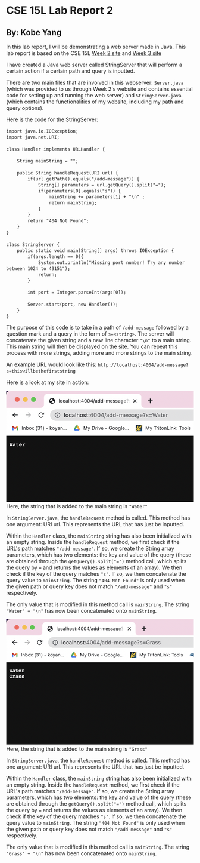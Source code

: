 # CSE 15L Lab Report 2
## By: Kobe Yang

In this lab report, I will be demonstrating a web server made in Java. 
This lab report is based on the CSE 15L [Week 2 site](https://ucsd-cse15l-s23.github.io/week/week2/) and [Week 3 site](https://ucsd-cse15l-s23.github.io/week/week3/)

I have created a Java web server called StringServer that will perform a certain action if a certain path and query is inputted. 

There are two main files that are involved in this webserver: `Server.java` (which was provided to us through Week 2's website and contains essential code for setting up and running the web server) and `StringServer.java` (which contains the functionalities of my website, including my path and query options). 

Here is the code for the StringServer: 
```
import java.io.IOException;
import java.net.URI;

class Handler implements URLHandler {
    
    String mainString = ""; 

    public String handleRequest(URI url) {
        if(url.getPath().equals("/add-message")) {
            String[] parameters = url.getQuery().split("=");
            if(parameters[0].equals("s")) {
                mainString += parameters[1] + "\n" ; 
                return mainString; 
            }
        }
        return "404 Not Found"; 
    }
}

class StringServer {
    public static void main(String[] args) throws IOException {
        if(args.length == 0){
            System.out.println("Missing port number! Try any number between 1024 to 49151");
            return;
        }

        int port = Integer.parseInt(args[0]);

        Server.start(port, new Handler());
    }
}
```

The purpose of this code is to take in a path of `/add-message` followed by a question mark and a query in the form of `s=<string>`. 
The server will concatenate the given string and a new line character `"\n"` to a main string. This main string will then be displayed on the site. 
You can repeat this process with more strings, adding more and more strings to the main string. 

An example URL would look like this: `http://localhost:4004/add-message?s=thiswillbethefirststring`

Here is a look at my site in action: 

![Image](LabReport2Screenshot1.png)
Here, the string that is added to the main string is `"Water"`

In `StringServer.java`, the `handleRequest` method is called. This method has one argument: URI url. This represents the URL that has just be inputted. 

Within the `Handler` class, the `mainString` string has also been initialized with an empty string. Inside the `handleRequest` method, we first check if the URL's path matches `"/add-message"`. If so, we create the String array parameters, which has two elements: the key and value of the query (these are obtained through the `getQuery().split("=")` method call, which splits the query by `=` and returns the values as elements of an array). We then check if the key of the query matches `"s"`. If so, we then concatenate the query value to `mainString`. The string `"404 Not Found"` is only used when the given path or query key does not match `"/add-message"` and `"s"` respectively. 

The only value that is modified in this method call is `mainString`. The string `"Water" + "\n"` has now been concatenated onto `mainString`.



![Image](LabReport2Screenshot2.png)
Here, the string that is added to the main string is `"Grass"`

In `StringServer.java`, the `handleRequest` method is called. This method has one argument: URI url. This represents the URL that has just be inputted. 

Within the `Handler` class, the `mainString` string has also been initialized with an empty string. Inside the `handleRequest` method, we first check if the URL's path matches `"/add-message"`. If so, we create the String array parameters, which has two elements: the key and value of the query (these are obtained through the `getQuery().split("=")` method call, which splits the query by `=` and returns the values as elements of an array). We then check if the key of the query matches `"s"`. If so, we then concatenate the query value to `mainString`. The string `"404 Not Found"` is only used when the given path or query key does not match `"/add-message"` and `"s"` respectively. 

The only value that is modified in this method call is `mainString`. The string `"Grass" + "\n"` has now been concatenated onto `mainString`.










